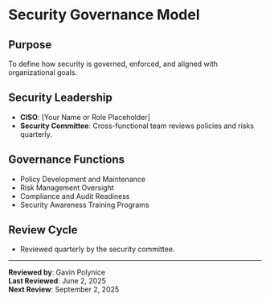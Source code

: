 # Security Governance Model

## Purpose
To define how security is governed, enforced, and aligned with organizational goals.

## Security Leadership
- **CISO**: [Your Name or Role Placeholder]
- **Security Committee**: Cross-functional team reviews policies and risks quarterly.

## Governance Functions
- Policy Development and Maintenance
- Risk Management Oversight
- Compliance and Audit Readiness
- Security Awareness Training Programs

## Review Cycle
- Reviewed quarterly by the security committee.

---

**Reviewed by**: Gavin Polynice  
**Last Reviewed**: June 2, 2025  
**Next Review**: September 2, 2025  
